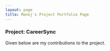 ```yaml
---
layout: page
title: Manoj's Project Portfolio Page
---
```


### Project: CareerSync

Given below are my contributions to the project.
